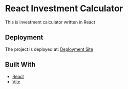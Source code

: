 # React Investment Calculator

This is investment calculator written in React

## Deployment

The project is deployed at: [Deployment Site](https://investmentcalculatorlukarekhviashvili.netlify.app/)

## Built With

- [React](https://react.dev/)
- [Vite](https://vitejs.dev/)
